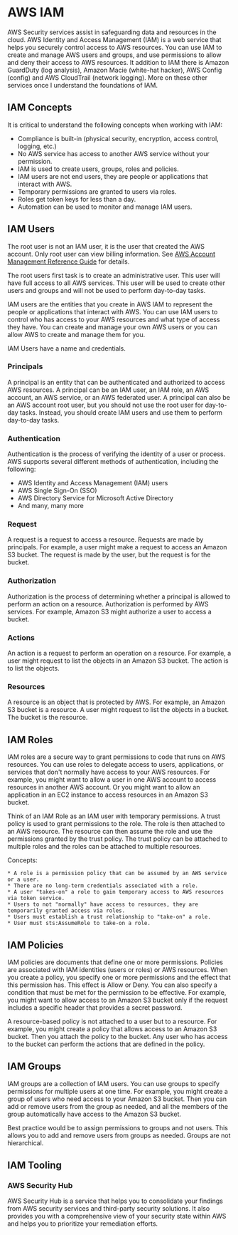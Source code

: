 # AWS IAM

AWS Security services assist in safeguarding data and resources in the cloud. AWS Identity and Access Management (IAM) is a web service that helps you securely control access to AWS resources. You can use IAM to create and manage AWS users and groups, and use permissions to allow and deny their access to AWS resources.
It addition to IAM there is Amazon GuardDuty (log analysis), Amazon Macie (white-hat hacker), AWS Config (config) and AWS CloudTrail (network logging).  More on these other services once I understand the foundations of IAM.

## IAM Concepts

It is critical to understand the following concepts when working with IAM:

* Compliance is built-in (physical security, encryption, access control, logging, etc.)
* No AWS service has access to another AWS service without your permission.
* IAM is used to create users, groups, roles and policies.
* IAM users are not end users, they are people or applications that interact with AWS.
* Temporary permissions are granted to users via roles.
* Roles get token keys for less than a day.
* Automation can be used to monitor and manage IAM users.

## IAM Users

The root user is not an IAM user, it is the user that created the AWS account. Only root user can view billing information.  See [AWS Account Management Reference Guide](https://docs.aws.amazon.com/accounts/latest/reference/root-user-tasks.html) for details.

The root users first task is to create an administrative user.  This user will have full access to all AWS services.  This user will be used to create other users and groups and will not be used to perform day-to-day tasks.

IAM users are the entities that you create in AWS IAM to represent the people or applications that interact with AWS. You can use IAM users to control who has access to your AWS resources and what type of access they have. You can create and manage your own AWS users or you can allow AWS to create and manage them for you.

IAM Users have a name and credentials.

### Principals

A principal is an entity that can be authenticated and authorized to access AWS resources. A principal can be an IAM user, an IAM role, an AWS account, an AWS service, or an AWS federated user. A principal can also be an AWS account root user, but you should not use the root user for day-to-day tasks. Instead, you should create IAM users and use them to perform day-to-day tasks.

### Authentication

Authentication is the process of verifying the identity of a user or process. AWS supports several different methods of authentication, including the following:

* AWS Identity and Access Management (IAM) users
* AWS Single Sign-On (SSO)
* AWS Directory Service for Microsoft Active Directory
* And many, many more

### Request

A request is a request to access a resource. Requests are made by principals. For example, a user might make a request to access an Amazon S3 bucket. The request is made by the user, but the request is for the bucket.

### Authorization

Authorization is the process of determining whether a principal is allowed to perform an action on a resource. Authorization is performed by AWS services. For example, Amazon S3 might authorize a user to access a bucket.

### Actions

An action is a request to perform an operation on a resource. For example, a user might request to list the objects in an Amazon S3 bucket. The action is to list the objects.

### Resources

A resource is an object that is protected by AWS. For example, an Amazon S3 bucket is a resource. A user might request to list the objects in a bucket. The bucket is the resource.

## IAM Roles

IAM roles are a secure way to grant permissions to code that runs on AWS resources. You can use roles to delegate access to users, applications, or services that don't normally have access to your AWS resources. For example, you might want to allow a user in one AWS account to access resources in another AWS account. Or you might want to allow an application in an EC2 instance to access resources in an Amazon S3 bucket.

Think of an IAM Role as an IAM user with temporary permissions.  A trust policy is used to grant permissions to the role.  The role is then attached to an AWS resource.  The resource can then assume the role and use the permissions granted by the trust policy.  The trust policy can be attached to multiple roles and the roles can be attached to multiple resources.

Concepts:

    * A role is a permission policy that can be assumed by an AWS service or a user.
    * There are no long-term credentials associated with a role.
    * A user "takes-on" a role to gain temporary access to AWS resources via token service.
    * Users to not "normally" have access to resources, they are temporarily granted access via roles.
    * Users must establish a trust relationship to "take-on" a role.
    * User must sts:AssumeRole to take-on a role.

## IAM Policies

IAM policies are documents that define one or more permissions. Policies are associated with IAM identities (users or roles) or AWS resources. When you create a policy, you specify one or more permissions and the effect that this permission has. This effect is Allow or Deny. You can also specify a condition that must be met for the permission to be effective. For example, you might want to allow access to an Amazon S3 bucket only if the request includes a specific header that provides a secret password.

A resource-based policy is not attached to a user but to a resource. For example, you might create a policy that allows access to an Amazon S3 bucket. Then you attach the policy to the bucket. Any user who has access to the bucket can perform the actions that are defined in the policy.

## IAM Groups

IAM groups are a collection of IAM users. You can use groups to specify permissions for multiple users at one time. For example, you might create a group of users who need access to your Amazon S3 bucket. Then you can add or remove users from the group as needed, and all the members of the group automatically have access to the Amazon S3 bucket.

Best practice would be to assign permissions to groups and not users.  This allows you to add and remove users from groups as needed.  Groups are not hierarchical.


## IAM Tooling

### AWS Security Hub

AWS Security Hub is a service that helps you to consolidate your findings from AWS security services and third-party security solutions. It also provides you with a comprehensive view of your security state within AWS and helps you to prioritize your remediation efforts.

